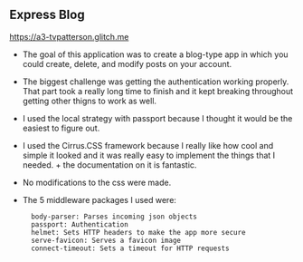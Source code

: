 ## Express Blog

https://a3-tvpatterson.glitch.me

- The goal of this application was to create a blog-type app in which you could create, delete, and modify posts on your account.
- The biggest challenge was getting the authentication working properly. That part took a really long time to finish and it kept breaking throughout getting other thigns to work as well.
- I used the local strategy with passport because I thought it would be the easiest to figure out.
- I used the Cirrus.CSS framework because I really like how cool and simple it looked and it was really easy to implement the things that I needed. + the documentation on it is fantastic.
- No modifications to the css were made.
- The 5 middleware packages I used were:

        body-parser: Parses incoming json objects
        passport: Authentication
        helmet: Sets HTTP headers to make the app more secure
        serve-favicon: Serves a favicon image
        connect-timeout: Sets a timeout for HTTP requests
